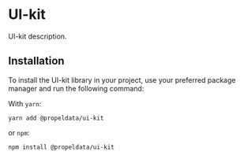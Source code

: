 # UI-kit

UI-kit description.

## Installation

To install the UI-kit library in your project, use your preferred package manager and run the following command:

With `yarn`:

```shell
yarn add @propeldata/ui-kit
```

or `npm`:

```shell
npm install @propeldata/ui-kit
```
